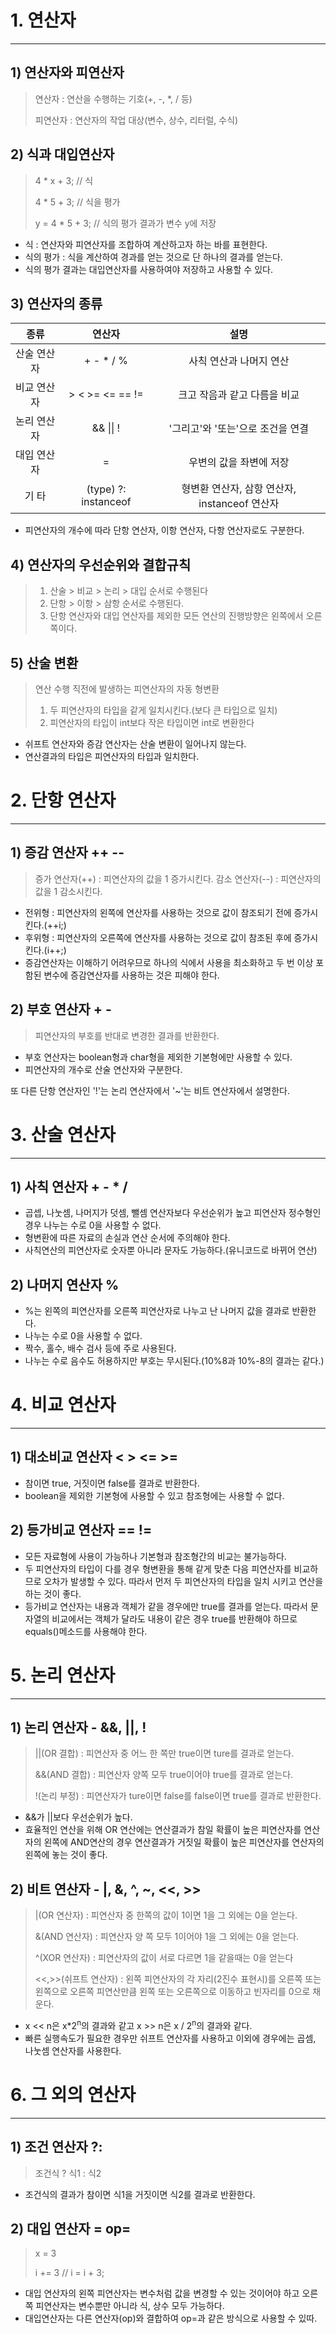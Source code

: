 # 1. 연산자

---

## 1) 연산자와 피연산자
> 연산자 : 연산을 수행하는 기호(+, -, *, / 등)
> 
> 피연산자 : 연산자의 작업 대상(변수, 상수, 리터럴, 수식)

## 2) 식과 대입연산자
> 4 * x + 3; // 식
> 
> 4 * 5 + 3; // 식을 평가
> 
> y = 4 * 5 + 3; // 식의 평가 결과가 변수 y에 저장

 - 식 : 연산자와 피연산자를 조합하여 계산하고자 하는 바를 표현한다.
 - 식의 평가 : 식을 계산하여 경과를 얻는 것으로 단 하나의 결과를 얻는다.
 - 식의 평가 결과는 대입연산자를 사용하여야 저장하고 사용할 수 있다.

## 3) 연산자의 종류

|   종류   |         연산자          |               설명                |
|:------:|:--------------------:|:-------------------------------:|
| 산술 연산자 |      + - * / %       |          사칙 연산과 나머지 연산          |
| 비교 연산자 |   \> < >= <= == !=   |        크고 작음과 같고 다름을 비교         |
| 논리 연산자 |  && &#124;&#124; !   |      '그리고'와 '또는'으로 조건을 연결       |
| 대입 연산자 |          =           |          우변의 값을 좌변에 저장          |
|  기 타   | (type) ?: instanceof | 형변환 연산자, 삼항 연산자, instanceof 연산자 |

 - 피연산자의 개수에 따라 단항 연산자, 이항 연산자, 다항 연산자로도 구분한다.

## 4) 연산자의 우선순위와 결합규칙
> 1. 산술 > 비교 > 논리 > 대입 순서로 수행된다
> 2. 단항 > 이항 > 삼항 순서로 수행된다.
> 3. 단항 연산자와 대입 연산자를 제외한 모든 연산의 진행방향은 왼쪽에서 오른쪽이다.

## 5) 산술 변환
> 연산 수행 직전에 발생하는 피연산자의 자동 형변환
> 
> 1. 두 피연산자의 타입을 같게 일치시킨다.(보다 큰 타입으로 일치)
> 2. 피연산자의 타입이 int보다 작은 타입이면 int로 변환한다

- 쉬프트 연산자와 증감 연산자는 산술 변환이 일어나지 않는다.
- 연산결과의 타입은 피연산자의 타입과 일치한다.

# 2. 단항 연산자

---

## 1) 증감 연산자 ++ --
> 증가 연산자(++) : 피연산자의 값을 1 증가시킨다.
> 감소 연산자(--) : 피연산자의 값을 1 감소시킨다.

- 전위형 : 피연산자의 왼쪽에 연산자를 사용하는 것으로 값이 참조되기 전에 증가시킨다.(++i;)
- 후위형 : 피연산자의 오른쪽에 연산자를 사용하는 것으로 값이 참조된 후에 증가시킨다.(i++;)
- 증감연산자는 이해하기 어려우므로 하나의 식에서 사용을 최소화하고 두 번 이상 포함된 변수에 증감연산자를 사용하는 것은 피해야 한다.

## 2) 부호 연산자 + -
> 피연산자의 부호를 반대로 변경한 결과를 반환한다.

- 부호 연산자는 boolean형과 char형을 제외한 기본형에만 사용할 수 있다.
- 피연산자의 개수로 산술 연산자와 구분한다.

또 다른 단항 연산자인 '!'는 논리 연산자에서 '~'는 비트 연산자에서 설명한다.

# 3. 산술 연산자

---

## 1) 사칙 연산자 + - * /

- 곱셉, 나눗셈, 나머지가 덧셈, 뺄셈 연산자보다 우선순위가 높고 피연산자 정수형인 경우 나누는 수로 0을 사용할 수 없다.
- 형변환에 따른 자료의 손실과 연산 순서에 주의해야 한다.
- 사칙연산의 피연산자로 숫자뿐 아니라 문자도 가능하다.(유니코드로 바뀌어 연산)

## 2) 나머지 연산자 %

- %는 왼쪽의 피연산자를 오른쪽 피연산자로 나누고 난 나머지 값을 결과로 반환한다.
- 나누는 수로 0을 사용할 수 없다.
- 짝수, 홀수, 배수 검사 등에 주로 사용된다.
- 나누는 수로 음수도 허용하지만 부호는 무시된다.(10%8과 10%-8의 결과는 같다.)

# 4. 비교 연산자

---

## 1) 대소비교 연산자 < > <= >=

- 참이면 true, 거짓이면 false를 결과로 반환한다.
- boolean을 제외한 기본형에 사용할 수 있고 참조형에는 사용할 수 없다.

## 2) 등가비교 연산자 == !=

- 모든 자료형에 사용이 가능하나 기본형과 참조형간의 비교는 불가능하다.
- 두 피연산자의 타입이 다를 경우 형변환을 통해 같게 맞춘 다음 피연산자를 비교하므로 오차가 발생할 수 있다.
  따라서 먼저 두 피연산자의 타입을 일치 시키고 연산을 하는 것이 좋다.
- 등가비교 연산자는 내용과 객체가 같을 경우에만 true를 결과를 얻는다. 따라서 문자열의 비교에서는 객체가 달라도 내용이 같은 경우 true를 반환해야 하므로 equals()메소드를 사용해야 한다.

# 5. 논리 연산자

---

## 1) 논리 연산자 - &&, ||, !
> ||(OR 결합) : 피연산자 중 어느 한 쪽만 true이면 ture를 결과로 얻는다.
> 
> &&(AND 결합) : 피연산자 양쪽 모두 true이어야 true를 결과로 얻는다.
> 
> !(논리 부정) : 피연산자가 ture이면 false를 false이면 true를 결과로 반환한다.

- &&가 ||보다 우선순위가 높다.
- 효율적인 연산을 위해 OR 연산에는 연산결과가 참일 확률이 높은 피연산자를 연산자의 왼쪽에 AND연산의 경우 연산결과가 거짓일 확률이 높은 피연산자를 연산자의 왼쪽에 놓는 것이 좋다.

## 2) 비트 연산자 - |, &, ^, ~, <<, >>
> |(OR 연산자) : 피연산자 중 한쪽의 값이 1이면 1을 그 외에는 0을 얻는다.
> 
> &(AND 연산자) : 피연산자 양 쪽 모두 1이어야 1을 그 외에는 0을 얻는다.
> 
> ^(XOR 연산자) : 피연산자의 값이 서로 다르면 1을 같을때는 0을 얻는다
>
> <<,>>(쉬프트 연산자) : 왼쪽 피연산자의 각 자리(2진수 표현시)를 오른쪽 또는 왼쪽으로 오른쪽 피연산만큼 왼쪽 또는 오른쪽으로 이동하고 빈자리를 0으로 채운다.

- x << n은 x*2<sup>n</sup>의 결과와 같고 x >> n은 x / 2<sup>n</sup>의 결과와 같다.
- 빠른 실행속도가 필요한 경우만 쉬프트 연산자를 사용하고 이외에 경우에는 곱셈, 나눗셈 연산자를 사용한다.

# 6. 그 외의 연산자

---

## 1) 조건 연산자 ?:
> 조건식 ? 식1 : 식2

 - 조건식의 결과가 참이면 식1을 거짓이면 식2를 결과로 반환한다.

## 2) 대입 연산자 = op=
> x = 3
> 
> i += 3 // i = i + 3;

- 대입 연산자의 왼쪽 피연산자는 변수처럼 값을 변경할 수 있는 것이어야 하고 오른쪽 피연산자는 변수뿐만 아니라 식, 상수 모두 가능하다.
- 대입연산자는 다른 연산자(op)와 결합하여 op=과 같은 방식으로 사용할 수 있따.